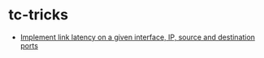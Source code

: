 # tc-tricks

* [Implement link latency on a given interface, IP, source and destination ports](link-latency.md)
